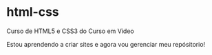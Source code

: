 # html-css
 Curso de HTML5 e CSS3 do Curso em Video

 Estou aprendendo a criar sites e agora vou gerenciar meu repósitorio!
